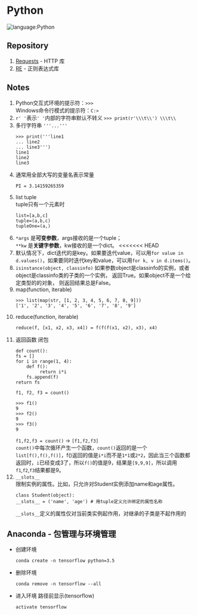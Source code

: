 # Python
![language:Python](https://img.shields.io/badge/language-Python-blue.svg)
## Repository
1. [Requests](./Requests.MD) - HTTP 库
2. [RE](./RE.MD) - 正则表达式库
## Notes
1. Python交互式环境的提示符：`>>>` <br>
      Windows命令行模式的提示符：`C:>`
2. `r' '`表示`' '`内部的字符串默认不转义
        ```
        >>> print(r'\\\t\\')
        \\\t\\
        ```
3. 多行字符串 `'''...'''`
    ```
    >>> print('''line1
    ... line2
    ... line3''')
    line1
    line2
    line3
    ```
4. 通常用全部大写的变量名表示常量
    ```
    PI = 3.14159265359
    ```
5. list tuple <br> tuple只有一个元素时
    ```
    list=[a,b,c]
    tuple=(a,b,c)
    tupleOne=(a,)
    ```
6. `*args` 是**可变参数**，args接收的是一个tuple；<br>
  `**kw` 是**关键字参数**，kw接收的是一个dict。
<<<<<<< HEAD
7. 默认情况下，dict迭代的是key。如果要迭代value，可以用`for value in d.values()`，如果要同时迭代key和value，可以用`for k, v in d.items()`。
8. `isinstance(object, classinfo)` 如果参数object是classinfo的实例，或者object是classinfo类的子类的一个实例， 返回True。如果object不是一个给定类型的的对象， 则返回结果总是False。
9. map(function, iterable)
    ```
    >>> list(map(str, [1, 2, 3, 4, 5, 6, 7, 8, 9]))
    ['1', '2', '3', '4', '5', '6', '7', '8', '9']
    ```
10. reduce(function, iterable)
    ```
    reduce(f, [x1, x2, x3, x4]) = f(f(f(x1, x2), x3), x4)
    ```
11. 返回函数 闭包
    ```
    def count():
    fs = []
    for i in range(1, 4):
        def f():
             return i*i
        fs.append(f)
    return fs

    f1, f2, f3 = count()

    >>> f1()
    9
    >>> f2()
    9
    >>> f3()
    9
    ```
    `f1,f2,f3 = count()` -> `[f1,f2,f3]`<br/>
    `count()`中每次循环产生一个函数，`count()`返回的是一个`list[f(),f(),f()]`，f()返回的值是`i*i`而不是`1*1`或`2*2`，因此当三个函数都返回时，`i`已经变成3了，所以`f()`的值是9，结果是`[9,9,9]`，所以调用`f1`,`f2`,`f3`结果都是9。
12. `__slots__` <br>
    限制实例的属性。比如，只允许对Student实例添加name和age属性。
    ```
    class Student(object):
    __slots__ = ('name', 'age') # 用tuple定义允许绑定的属性名称
    ```
    `__slots__`定义的属性仅对当前类实例起作用，对继承的子类是不起作用的

## Anaconda - 包管理与环境管理
- 创建环境
    ```
    conda create -n tensorflow python=3.5
    ```
- 删除环境
    ```
    conda remove -n tensorflow --all
    ```
- 进入环境 路径前显示(tensorflow)
    ```
    activate tensorflow
    ```

